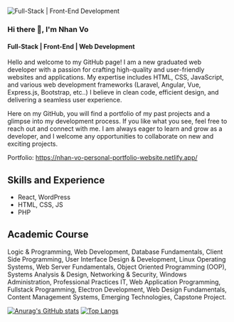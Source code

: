 ![Full-Stack | Front-End Development](https://github.com/nhoxben335/nhan-vo/blob/main/background.jpg)

### Hi there 👋, I'm Nhan Vo
#### Full-Stack | Front-End | Web Development 


Hello and welcome to my GitHub page! I am a new graduated web developer with a passion for crafting high-quality and user-friendly websites and applications. My expertise includes HTML, CSS, JavaScript, and various web development frameworks (Laravel, Angular, Vue, Express.js, Bootstrap, etc..)  I believe in clean code, efficient design, and delivering a seamless user experience.

Here on my GitHub, you will find a portfolio of my past projects and a glimpse into my development process. If you like what you see, feel free to reach out and connect with me. I am always eager to learn and grow as a developer, and I welcome any opportunities to collaborate on new and exciting projects.

Portfolio: https://nhan-vo-personal-portfolio-website.netlify.app/ 

## Skills and Experience 
* React, WordPress
* HTML, CSS, JS
* PHP

## Academic Course 
Logic & Programming, Web Development, Database Fundamentals, Client Side Programming, User Interface Design & Development, Linux Operating Systems, Web Server Fundamentals, Object Oriented Programming (OOP), Systems Analysis & Design, Networking & Security, Windows Administration, Professional Practices IT, Web Application Programming, Fullstack Programming, Electron Development, Web Design Fundamentals, Content Management Systems, Emerging Technologies, Capstone Project.

[![Anurag's GitHub stats](https://github-readme-stats.vercel.app/api?username=nhoxben335)](https://github.com/anuraghazra/github-readme-stats)
[![Top Langs](https://github-readme-stats.vercel.app/api/top-langs/?username=nhoxben335)](https://github.com/anuraghazra/github-readme-stats)

